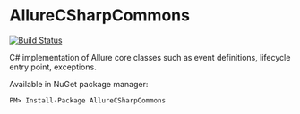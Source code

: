 AllureCSharpCommons
=====================
[![Build Status](https://travis-ci.org/ilya-murzinov/AllureCSharpCommons.svg?branch=master)](https://travis-ci.org/ilya-murzinov/AllureCSharpCommons)

C# implementation of Allure core classes such as event definitions, lifecycle entry point, exceptions.

Available in NuGet package manager:
```
PM> Install-Package AllureCSharpCommons
```
